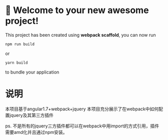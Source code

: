 # 🚀 Welcome to your new awesome project!

This project has been created using **webpack scaffold**, you can now run

```
npm run build
```

or

```
yarn build
```

to bundle your application

说明
===
本项目基于angular1.7+webpack+jquery
本项目充分展示了在webpack中如何配置jquery及其第三方插件

ps.
不是所有的jquery三方插件都可以在webpack中用import的方式引用，插件需要amd化并且通过npm安装。

